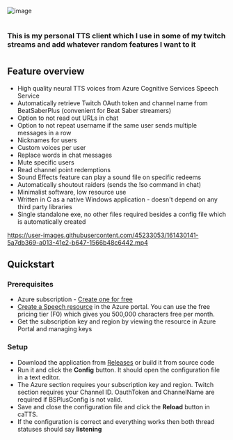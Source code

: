 ![image](https://cdn.discordapp.com/attachments/915012763263316019/960141213107904522/catts_banner.png)

#

### This is my personal TTS client which I use in some of my twitch streams and add whatever random features I want to it

#

## Feature overview
- High quality neural TTS voices from Azure Cognitive Services Speech Service
- Automatically retrieve Twitch OAuth token and channel name from BeatSaberPlus (convenient for Beat Saber streamers)
- Option to not read out URLs in chat
- Option to not repeat username if the same user sends multiple messages in a row
- Nicknames for users
- Custom voices per user
- Replace words in chat messages
- Mute specific users
- Read channel point redemptions
- Sound Effects feature can play a sound file on specific redeems
- Automatically shoutout raiders (sends the !so command in chat)
- Minimalist software, low resource use
- Written in C as a native Windows application - doesn't depend on any third party libraries
- Single standalone exe, no other files required besides a config file which is automatically created

https://user-images.githubusercontent.com/45233053/161430141-5a7db369-a013-41e2-b647-1566b48c6442.mp4

## Quickstart

### Prerequisites
- Azure subscription - [Create one for free](https://azure.microsoft.com/free/cognitive-services)
- [Create a Speech resource](https://ms.portal.azure.com/#create/Microsoft.CognitiveServicesSpeechServices) in the Azure portal. You can use the free pricing tier (F0) which gives you 500,000 characters free per month.
- Get the subscription key and region by viewing the resource in Azure Portal and managing keys

### Setup
- Download the application from [Releases](https://github.com/catsethecat/caTTS/releases) or build it from source code
- Run it and click the **Config** button. It should open the configuration file in a text editor.
- The Azure section requires your subscription key and region. Twitch section requires your Channel ID. OauthToken and ChannelName are required if BSPlusConfig is not valid.
- Save and close the configuration file and click the **Reload** button in caTTS.
- If the configuration is correct and everything works then both thread statuses should say **listening**
